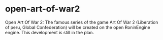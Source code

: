# open-art-of-war2
Open Art Of War 2: The famous series of the game Art Of War 2 (Liberation of peru, Global Confederation) will be created on the open RoninEngine engine. This development is still in the plan.
